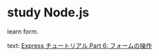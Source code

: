# study Node.js

learn form.

text: [Express チュートリアル Part 6: フォームの操作](https://developer.mozilla.org/ja/docs/Learn/Server-side/Express_Nodejs/forms)
